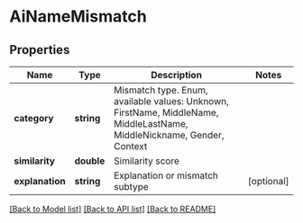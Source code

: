 # AiNameMismatch

## Properties
Name | Type | Description | Notes
------------ | ------------- | ------------- | -------------
**category** | **string** | Mismatch type. Enum, available values: Unknown, FirstName, MiddleName, MiddleLastName, MiddleNickname, Gender, Context | 
**similarity** | **double** | Similarity score | 
**explanation** | **string** | Explanation or mismatch subtype | [optional] 



[[Back to Model list]](README.md#documentation-for-models) [[Back to API list]](README.md#documentation-for-api-endpoints) [[Back to README]](README.md)


